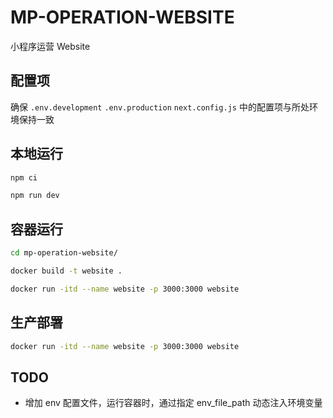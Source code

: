 # MP-OPERATION-WEBSITE

小程序运营 Website

## 配置项

确保 `.env.development` `.env.production` `next.config.js` 中的配置项与所处环境保持一致

## 本地运行

```bash
npm ci

npm run dev
```

## 容器运行
```bash
cd mp-operation-website/

docker build -t website .

docker run -itd --name website -p 3000:3000 website
```

## 生产部署
```bash
docker run -itd --name website -p 3000:3000 website
```

## TODO
- 增加 env 配置文件，运行容器时，通过指定 env_file_path 动态注入环境变量